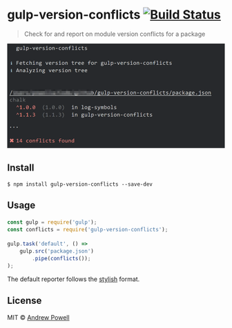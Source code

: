 # gulp-version-conflicts [![Build Status](https://travis-ci.org/shellscape/gulp-version-conflicts.svg?branch=master)](https://travis-ci.org/shellscape/gulp-version-conflicts)

> Check for and report on module version conflicts for a package

![](screenshot.png)

## Install

```
$ npm install gulp-version-conflicts --save-dev
```

## Usage

```js
const gulp = require('gulp');
const conflicts = require('gulp-version-conflicts');

gulp.task('default', () =>
	gulp.src('package.json')
		.pipe(conflicts());
);
```

The default reporter follows the [stylish](https://github.com/sindresorhus/jshint-stylish)
format.

## License

MIT © [Andrew Powell](http://shellscape.org)
